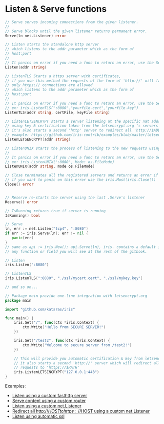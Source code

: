# Listen & Serve functions

```go
// Serve serves incoming connections from the given listener.
//
// Serve blocks until the given listener returns permanent error.
Serve(ln net.Listener) error

// Listen starts the standalone http server
// which listens to the addr parameter which as the form of
// host:port
//
// It panics on error if you need a func to return an error, use the Serve
Listen(addr string)

// ListenTLS Starts a https server with certificates,
// if you use this method the requests of the form of 'http://' will fail
// only https:// connections are allowed
// which listens to the addr parameter which as the form of
// host:port
//
// It panics on error if you need a func to return an error, use the Serve
// ex: iris.ListenTLS(":8080","yourfile.cert","yourfile.key")
ListenTLS(addr string, certFile, keyFile string)

// ListenLETSENCRYPT starts a server listening at the specific nat address
// using key & certification taken from the letsencrypt.org 's servers
// it's also starts a second 'http' server to redirect all 'http://$ADDR_HOSTNAME:80' to the' https://$ADDR'
// example: https://github.com/iris-contrib/examples/blob/master/letsencrypt/main.go
ListenLETSENCRYPT(addr string)

// ListenUNIX starts the process of listening to the new requests using a 'socket file', this works only on unix
//
// It panics on error if you need a func to return an error, use the Serve
// ex: iris.ListenUNIX(":8080", Mode: os.FileMode)
ListenUNIX(addr string, mode os.FileMode)

// Close terminates all the registered servers and returns an error if any
// if you want to panic on this error use the iris.Must(iris.Close())
Close() error


// Reserve re-starts the server using the last .Serve's listener
Reserve() error

// IsRunning returns true if server is running
IsRunning() bool
```

```go
// Serve
ln, err := net.Listen("tcp4", ":8080")
if err := iris.Serve(ln); err != nil {
   panic(err)
}
// same as api := iris.New(); api.Serve(ln), iris. contains a default iris instance, this exists for
// any function or field you will see at the rest of the gitbook.

// Listen
iris.Listen(":8080")

// ListenTLS
iris.ListenTLS(":8080", "./ssl/mycert.cert", "./ssl/mykey.key")

// and so on...
```

```go
// Package main provide one-line integration with letsencrypt.org
package main

import "github.com/kataras/iris"

func main() {
    iris.Get("/", func(ctx *iris.Context) {
        ctx.Write("Hello from SECURE SERVER!")
    })

    iris.Get("/test2", func(ctx *iris.Context) {
        ctx.Write("Welcome to secure server from /test2!")
    })

    // This will provide you automatic certification & key from letsencrypt.org's servers
    // it also starts a second 'http://' server which will redirect all 'http://$PATH'
    // requests to 'https://$PATH'
    iris.ListenLETSENCRYPT("127.0.0.1:443")
}
```

Examples:

* [Listen using a custom fasthttp server](https://github.com/iris-contrib/examples/tree/master/custom_fasthttp_server)
* [Serve content using a custom router](https://github.com/iris-contrib/examples/tree/master/custom_fasthttp_router)
* [Listen using a custom net.Listener](https://github.com/iris-contrib/examples/tree/master/custom_net_listener)
* [Redirect all http://$HOST to https://$HOST using a custom net.Listener](https://github.com/iris-contrib/examples/tree/master/listentls)
* [Listen using automatic ssl](https://github.com/iris-contrib/examples/tree/master/letsencrypt)
